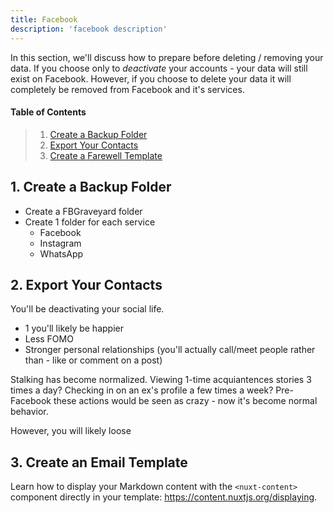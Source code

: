 ```yaml
---
title: Facebook
description: 'facebook description'
---
```


In this section, we'll discuss how to prepare before deleting / removing your data. If you choose only to _deactivate_ your accounts - your data will still exist on Facebook. However, if you choose to delete your data it will completely be removed from Facebook and it's services.

<!-- More -->

#### Table of Contents

> 1. [Create a Backup Folder](#step1)
> 2. [Export Your Contacts](#step2)
> 3. [Create a Farewell Template](#step3)

<h2 id="step1">1. Create a Backup Folder</h2>

- Create a FBGraveyard folder
- Create 1 folder for each service
  - Facebook
  - Instagram
  - WhatsApp

<h2 id="step2">2. Export Your Contacts</h2>

You'll be deactivating your social life.

- 1 you'll likely be happier
- Less FOMO
- Stronger personal relationships (you'll actually call/meet people rather than - like or comment on a post)

Stalking has become normalized. Viewing 1-time acquiantences stories 3 times a day? Checking in on an ex's profile a few times a week? Pre-Facebook these actions would be seen as crazy - now it's become normal behavior.

However, you will likely loose

<h2 id="step3">3. Create an Email Template</h2>

Learn how to display your Markdown content with the `<nuxt-content>` component directly in your template: https://content.nuxtjs.org/displaying.
